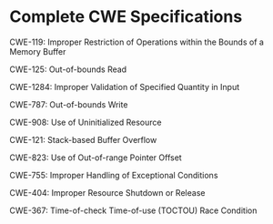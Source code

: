

# Complete CWE Specifications

CWE-119: Improper Restriction of Operations within the Bounds of a Memory Buffer

CWE-125: Out-of-bounds Read

CWE-1284: Improper Validation of Specified Quantity in Input

CWE-787: Out-of-bounds Write

CWE-908: Use of Uninitialized Resource

CWE-121: Stack-based Buffer Overflow

CWE-823: Use of Out-of-range Pointer Offset

CWE-755: Improper Handling of Exceptional Conditions

CWE-404: Improper Resource Shutdown or Release

CWE-367: Time-of-check Time-of-use (TOCTOU) Race Condition